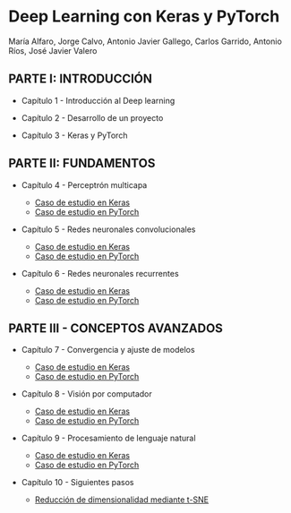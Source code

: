 # Deep Learning con Keras y PyTorch

María Alfaro, Jorge Calvo, Antonio Javier Gallego, Carlos Garrido, Antonio Ríos, José Javier Valero

## PARTE I: INTRODUCCIÓN

- Capítulo 1 - Introducción al Deep learning

- Capítulo 2 - Desarrollo de un proyecto

- Capítulo 3 - Keras y PyTorch

## PARTE II: FUNDAMENTOS

- Capítulo 4 - Perceptrón multicapa

  - [Caso de estudio en Keras](cap4/Cap4_Keras.ipynb)
  - [Caso de estudio en PyTorch](cap4/Cap4_PyTorch.ipynb)

- Capítulo 5 - Redes neuronales convolucionales

  - [Caso de estudio en Keras](cap5/Cap5_Keras.ipynb)
  - [Caso de estudio en PyTorch](cap5/Cap5_PyTorch.ipynb)

- Capítulo 6 - Redes neuronales recurrentes
  - [Caso de estudio en Keras](cap6/Cap6_Keras.ipynb)
  - [Caso de estudio en PyTorch](cap6/Cap6_PyTorch.ipynb)

## PARTE III - CONCEPTOS AVANZADOS

- Capítulo 7 - Convergencia y ajuste de modelos

  - [Caso de estudio en Keras](cap7/Cap7_Keras.ipynb)
  - [Caso de estudio en PyTorch](cap7/Cap7_PyTorch.ipynb)

- Capítulo 8 - Visión por computador

  - [Caso de estudio en Keras](cap8/Cap8_Keras.ipynb)
  - [Caso de estudio en PyTorch](cap8/Cap8_PyTorch.ipynb)

- Capítulo 9 - Procesamiento de lenguaje natural

  - [Caso de estudio en Keras](cap9/Cap9_Keras.ipynb)
  - [Caso de estudio en PyTorch](cap9/Cap9_PyTorch.ipynb)

- Capítulo 10 - Siguientes pasos
  - [Reducción de dimensionalidad mediante t-SNE](cap10/MNIST_tSNE.ipynb)

<br>

<br>
